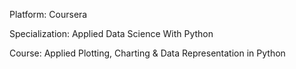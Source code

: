 Platform: Coursera

Specialization: Applied Data Science With Python

Course: Applied Plotting, Charting & Data Representation in Python
